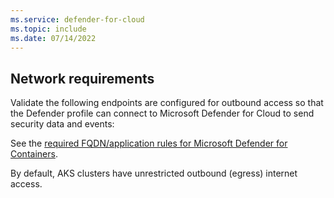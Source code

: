 ```yaml
---
ms.service: defender-for-cloud
ms.topic: include
ms.date: 07/14/2022
---
```


## Network requirements

Validate the following endpoints are configured for outbound access so that the Defender profile can connect to Microsoft Defender for Cloud to send security data and events:

See the [required FQDN/application rules for Microsoft Defender for Containers](../../aks/limit-egress-traffic.md#microsoft-defender-for-containers).

By default, AKS clusters have unrestricted outbound (egress) internet access. 
